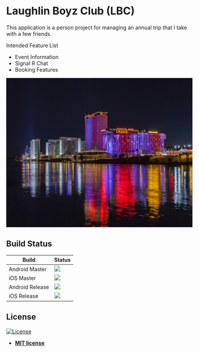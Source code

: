 # Laughlin Boyz Club (LBC)

This application is a person project for managing an annual trip that I take with a few friends.

Intended Feature List
- Event Information
- Signal R Chat
- Booking Features

<img src="https://github.com/CTLandry/LBC/blob/master/LBC.Android/Resources/mipmap-hdpi/splash.png" width="500" height="400" />

## Build Status

|     Build       |            Status           |
| --------------- | --------------------------- |
| Android Master  | <img src="https://dev.azure.com/clintlandry/LBC/_apis/build/status/CTLandry.LBC.android.master?branchName=master" /> |
| iOS Master      | <img src="https://dev.azure.com/clintlandry/LBC/_apis/build/status/CTLandry.LBC.ios.master?branchName=master" /> |
| Android Release | <img src="https://dev.azure.com/clintlandry/LBC/_apis/build/status/CTLandry.LBC.android.release?branchName=release" /> |
| iOS Release     | <img src="https://dev.azure.com/clintlandry/LBC/_apis/build/status/CTLandry.LBC.ios.release?branchName=release" /> |



## License

[![License](http://img.shields.io/:license-mit-blue.svg?style=flat-square)](http://badges.mit-license.org)

- **[MIT license](http://opensource.org/licenses/mit-license.php)**





